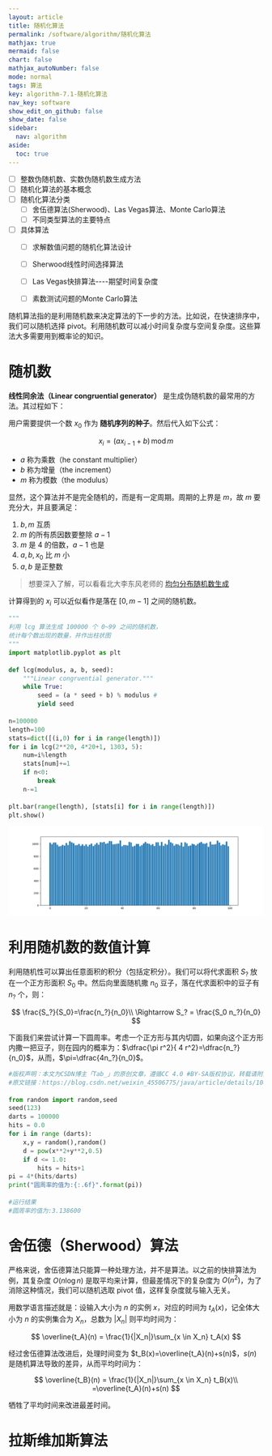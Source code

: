 ```yaml
---
layout: article
title: 随机化算法
permalink: /software/algorithm/随机化算法
mathjax: true
mermaid: false
chart: false
mathjax_autoNumber: false
mode: normal
tags: 算法
key: algorithm-7.1-随机化算法
nav_key: software
show_edit_on_github: false
show_date: false
sidebar:
  nav: algorithm
aside:
  toc: true
---
```


<!--more-->

- [ ] 整数伪随机数、实数伪随机数生成方法
- [ ] 随机化算法的基本概念
- [ ] 随机化算法分类
  - [ ] 舍伍德算法(Sherwood)、Las Vegas算法、Monte Carlo算法
  - [ ] 不同类型算法的主要特点
- [ ] 具体算法
  - [ ] 求解数值问题的随机化算法设计
  - [ ] Sherwood线性时间选择算法
  - [ ] Las Vegas快排算法----期望时间复杂度
  - [ ] 素数测试问题的Monte Carlo算法


随机算法指的是利用随机数来决定算法的下一步的方法。比如说，在快速排序中，我们可以随机选择 pivot。利用随机数可以减小时间复杂度与空间复杂度。这些算法大多需要用到概率论的知识。

# 随机数

**线性同余法（Linear congruential generator）** 是生成伪随机数的最常用的方法。其过程如下：

用户需要提供一个数 $x_0$ 作为 **随机序列的种子**。然后代入如下公式：

$$
x_i = (ax_{i-1}+b)\,\mathrm{mod} \,m
$$

- $a$ 称为乘数（he constant multiplier）
- $b$ 称为增量（the increment）
- $m$ 称为模数（the modulus）

显然，这个算法并不是完全随机的，而是有一定周期。周期的上界是 $m$，故 $m$ 要充分大，并且要满足：

1. $b,m$ 互质
2. $m$ 的所有质因数要整除 $a-1$
3. $m$ 是 4 的倍数，$a-1$ 也是
4. $a,b,x_0$ 比 $m$ 小
5. $a,b$ 是正整数

> 想要深入了解，可以看看北大李东风老师的 [均匀分布随机数生成](http://www.math.pku.edu.cn/teachers/lidf/docs/statcomp/html/_statcompbook/rng-uniform.html)

计算得到的 $x_i$ 可以近似看作是落在 $[0, m-1]$ 之间的随机数。

```python
"""
利用 lcg 算法生成 100000 个 0~99 之间的随机数，
统计每个数出现的数量，并作出柱状图
"""
import matplotlib.pyplot as plt

def lcg(modulus, a, b, seed):
    """Linear congruential generator."""
    while True:
        seed = (a * seed + b) % modulus #
        yield seed

n=100000
length=100
stats=dict([(i,0) for i in range(length)])
for i in lcg(2**20, 4*20+1, 1303, 5):
    num=i%length
    stats[num]+=1
    if n<0:
        break
    n-=1

plt.bar(range(length), [stats[i] for i in range(length)])
plt.show()
```

![lcg](/assets/images/lcg.png "随机数图")

# 利用随机数的数值计算

利用随机性可以算出任意面积的积分（包括定积分）。我们可以将代求面积 $S_?$ 放在一个正方形面积 $S_0$ 中。然后向里面随机撒 $n_0$ 豆子，落在代求面积中的豆子有 $n_?$ 个，则：

$$
\frac{S_?}{S_0}=\frac{n_?}{n_0}\\
\Rightarrow S_? = \frac{S_0 n_?}{n_0}
$$

下面我们来尝试计算一下圆周率。考虑一个正方形与其内切圆，如果向这个正方形内撒一把豆子，则在园内的概率为：$\dfrac{\pi r^2}{ 4 r^2}=\dfrac{n_?}{n_0}$，从而，$\pi=\dfrac{4n_?}{n_0}$。

```python
#版权声明：本文为CSDN博主「Tab_」的原创文章，遵循CC 4.0 #BY-SA版权协议，转载请附上原文出处链接及本声明。
#原文链接：https://blog.csdn.net/weixin_45506775/java/article/details/104280020

from random import random,seed
seed(123)
darts = 100000
hits = 0.0
for i in range (darts):
	x,y = random(),random()
	d = pow(x**2+y**2,0.5)
	if d <= 1.0:
		hits = hits+1
pi = 4*(hits/darts)
print("圆周率的值为:{:.6f}".format(pi))

#运行结果
#圆周率的值为:3.138600
```

# 舍伍德（Sherwood）算法

严格来说，舍伍德算法只能算一种处理方法，并不是算法。以之前的快排算法为例，其复杂度 $O(n\log n)$ 是取平均来计算，但最差情况下的复杂度为 $O(n^2)$，为了消除这种情况，我们可以随机选取 pivot 值，这样复杂度就与输入无关。

用数学语言描述就是：设输入大小为 $n$ 的实例 $x$，对应的时间为 $t_A(x)$，记全体大小为 $n$ 的实例集合为 $X_n$，总数为 $\vert X_n\vert$ 则平均时间为：

$$
\overline{t_A}(n) = \frac{1}{|X_n|}\sum_{x \in X_n} t_A(x)
$$

经过舍伍德算法改进后，处理时间变为 $t_B(x)=\overline{t_A}(n)+s(n)$，$s(n)$ 是随机算法导致的差异，从而平均时间为：

$$
\overline{t_B}(n) = \frac{1}{|X_n|}\sum_{x \in X_n} t_B(x)\\
=\overline{t_A}(n)+s(n)
$$

牺牲了平均时间来改进最差时间。

# 拉斯维加斯算法

